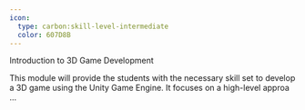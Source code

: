 ```yaml
---
icon:
  type: carbon:skill-level-intermediate
  color: 607D8B
---
```

Introduction to 3D Game Development

This module will provide the students with the necessary skill set to develop a 3D game using the Unity Game Engine. It focuses on a high-level approa ... 
